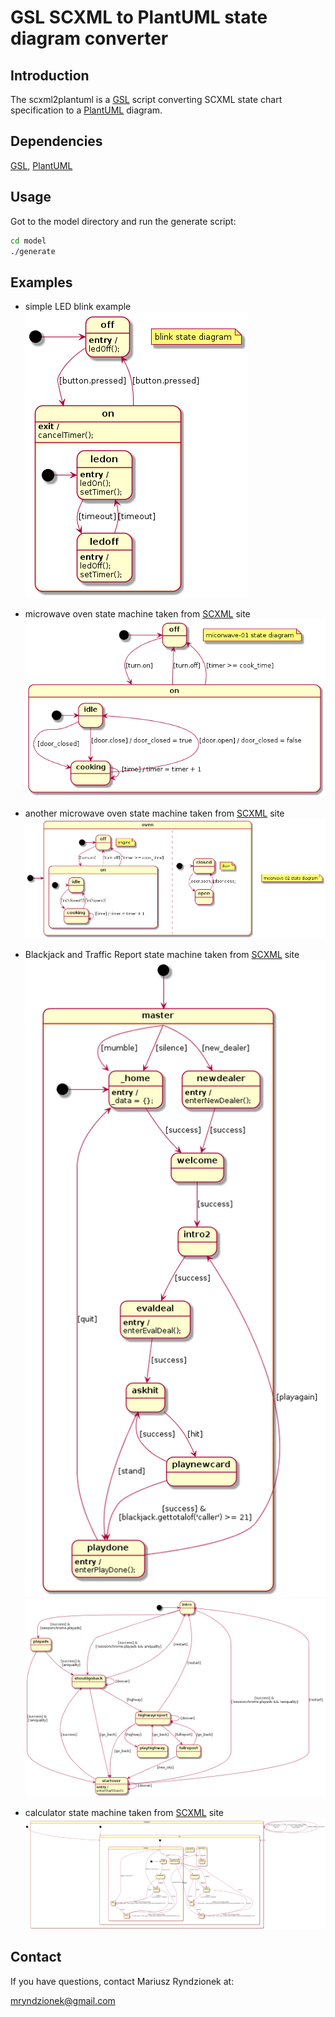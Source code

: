 GSL SCXML to PlantUML state diagram converter
=============================================

Introduction
------------

The scxml2plantuml is a [GSL](https://github.com/imatix/gsl) script converting SCXML state chart
specification to a [PlantUML](http://plantuml.sourceforge.net) diagram.


Dependencies
------------

[GSL](https://github.com/imatix/gsl), [PlantUML](http://plantuml.sourceforge.net)


Usage
-----

Got to the model directory and run the generate script:

```sh
cd model
./generate
```

Examples
--------

* simple LED blink example                                                       
![led_blink](img/blink.png?raw=true "LED blinker UML state chart diagram")

* microwave oven state machine taken from [SCXML](http://www.w3.org/TR/scxml/#N11829) site
![microwave-01](img/microwave-01.png?raw=true "Simple microwave UML state chart diagram")

* another microwave oven state machine taken from [SCXML](http://www.w3.org/TR/scxml/#MicrowaveParallel) site
![microwave-02](img/microwave-02.png?raw=true "Simple microwave UML state chart diagram")

* Blackjack and Traffic Report state machine taken from [SCXML](http://www.w3.org/TR/scxml/#invokeex) site
![blackjack](img/blackjack.png?raw=true "Blackjack UML state chart diagram")
![traffic](img/traffic.png?raw=true "Traffic report UML state chart diagram")

* calculator state machine taken from [SCXML](http://www.w3.org/TR/scxml/#N11840) site
![calc](img/calc.png?raw=true "Calculator UML state chart diagram")

Contact
-------
If you have questions, contact Mariusz Ryndzionek at:

<mryndzionek@gmail.com>
